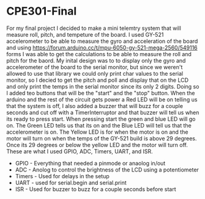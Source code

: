 # CPE301-Final

For my final project I decided to make a mini telemtry system that will measure roll, pitch, and tempeture of the board. I used GY-521 accelerometer to be able to measure the gyro and acceleration of the board and using https://forum.arduino.cc/t/mpu-6050-gy-521-mega-2560/549116 forms I was able to get the calculations to be able to measure the roll and pitch for the baord. My inital design was to to display only the gyro and accelerometer of the board to the serial monitor, but since we weren't allowed to use that library we could only print char values to the serial monitor, so I decied to get the pitch and poll and display that on the LCD and only print the temps in the serial monitor since its only 2 digits. Doing so I added teo buttons that will be the "start" and the "stop" button. When the arduino and the rest of the circuit gets power a Red LED will be on telling us that the system is off, I also added a buzzer that will buzz for a couple seconds and cut off with a TimerInterruptor and that buzzer will tell us when its ready to press start. When pressing start the green and blue LED will go on. The Green LED tells us that its on and the Blue LED will tell us that the accelerometer is on. The Yellow LED is for when the motor is on and the motor will turn on when the temps of the GY-521 build is above 29 degrees. Once its 29 degrees or below the yellow LED and the motor will turn off. These are what I used GPIO, ADC, Timers, UART, and ISR.

- GPIO - Everything that needed a pinmode or anaolog in/out
- ADC - Anolog to control the brightness of the LCD using a potentiometer
- Timers - Used for delays in the setup
- UART - used for serial.begin and serial.print
- ISR - Used for buzzer to buzz for a couple seconds before start
